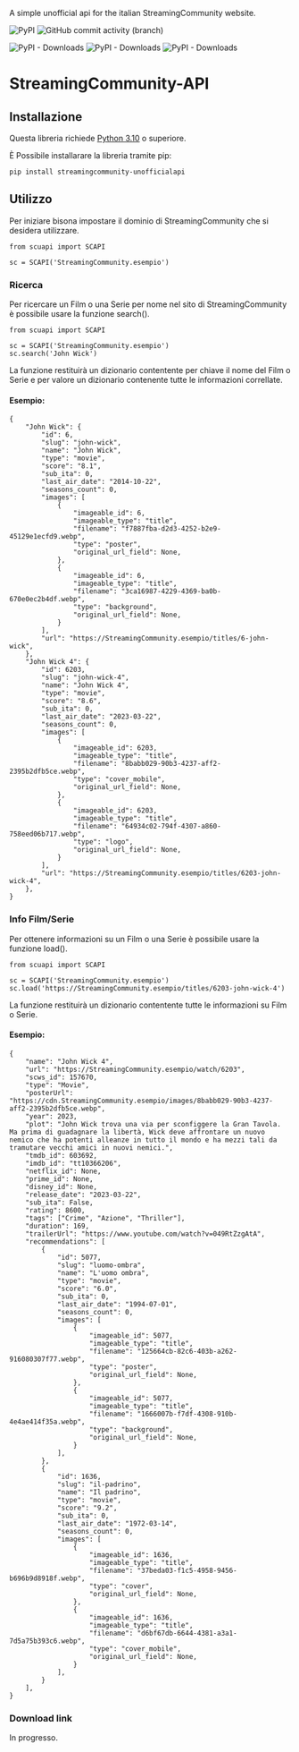 A simple unofficial api for the italian StreamingCommunity website.


![PyPI](https://img.shields.io/pypi/v/streamingcommunity-unofficialapi)
![GitHub commit activity (branch)](https://img.shields.io/github/commit-activity/w/Blu-Tiger/streamingcommunity-unofficialapi)

![PyPI - Downloads](https://img.shields.io/pypi/dd/streamingcommunity-unofficialapi)
![PyPI - Downloads](https://img.shields.io/pypi/dw/streamingcommunity-unofficialapi)
![PyPI - Downloads](https://img.shields.io/pypi/dd/streamingcommunity-unofficialapi)


# StreamingCommunity-API

## Installazione

Questa libreria richiede [Python 3.10](https://www.python.org/) o superiore.

È Possibile installarare la libreria tramite pip:


```
pip install streamingcommunity-unofficialapi
```


## Utilizzo

Per iniziare bisona impostare il dominio di StreamingCommunity che si desidera utilizzare.
```
from scuapi import SCAPI

sc = SCAPI('StreamingCommunity.esempio')

```

### Ricerca
Per ricercare un Film o una Serie per nome nel sito di StreamingCommunity è possibile usare la funzione search().

```
from scuapi import SCAPI

sc = SCAPI('StreamingCommunity.esempio')
sc.search('John Wick')

```

La funzione restituirà un dizionario contentente per chiave il nome del Film o Serie e per valore un dizionario contenente tutte le informazioni correllate.

#### Esempio:
```
{
    "John Wick": {
        "id": 6,
        "slug": "john-wick",
        "name": "John Wick",
        "type": "movie",
        "score": "8.1",
        "sub_ita": 0,
        "last_air_date": "2014-10-22",
        "seasons_count": 0,
        "images": [
            {
                "imageable_id": 6,
                "imageable_type": "title",
                "filename": "f7887fba-d2d3-4252-b2e9-45129e1ecfd9.webp",
                "type": "poster",
                "original_url_field": None,
            },
            {
                "imageable_id": 6,
                "imageable_type": "title",
                "filename": "3ca16987-4229-4369-ba0b-670e0ec2b4df.webp",
                "type": "background",
                "original_url_field": None,
            }
        ],
        "url": "https://StreamingCommunity.esempio/titles/6-john-wick",
    },
    "John Wick 4": {
        "id": 6203,
        "slug": "john-wick-4",
        "name": "John Wick 4",
        "type": "movie",
        "score": "8.6",
        "sub_ita": 0,
        "last_air_date": "2023-03-22",
        "seasons_count": 0,
        "images": [
            {
                "imageable_id": 6203,
                "imageable_type": "title",
                "filename": "8babb029-90b3-4237-aff2-2395b2dfb5ce.webp",
                "type": "cover_mobile",
                "original_url_field": None,
            },
            {
                "imageable_id": 6203,
                "imageable_type": "title",
                "filename": "64934c02-794f-4307-a860-758eed06b717.webp",
                "type": "logo",
                "original_url_field": None,
            }
        ],
        "url": "https://StreamingCommunity.esempio/titles/6203-john-wick-4",
    },
}
```

### Info Film/Serie

Per ottenere informazioni su un Film o una Serie è possibile usare la funzione load().

```
from scuapi import SCAPI

sc = SCAPI('StreamingCommunity.esempio')
sc.load('https://StreamingCommunity.esempio/titles/6203-john-wick-4')
```

La funzione restituirà un dizionario contentente tutte le informazioni su Film o Serie.

#### Esempio:
```
{
    "name": "John Wick 4",
    "url": "https://StreamingCommunity.esempio/watch/6203",
    "scws_id": 157670,
    "type": "Movie",
    "posterUrl": "https://cdn.StreamingCommunity.esempio/images/8babb029-90b3-4237-aff2-2395b2dfb5ce.webp",
    "year": 2023,
    "plot": "John Wick trova una via per sconfiggere la Gran Tavola. Ma prima di guadagnare la libertà, Wick deve affrontare un nuovo nemico che ha potenti alleanze in tutto il mondo e ha mezzi tali da tramutare vecchi amici in nuovi nemici.",
    "tmdb_id": 603692,
    "imdb_id": "tt10366206",
    "netflix_id": None,
    "prime_id": None,
    "disney_id": None,
    "release_date": "2023-03-22",
    "sub_ita": False,
    "rating": 8600,
    "tags": ["Crime", "Azione", "Thriller"],
    "duration": 169,
    "trailerUrl": "https://www.youtube.com/watch?v=049RtZzgAtA",
    "recommendations": [
        {
            "id": 5077,
            "slug": "luomo-ombra",
            "name": "L'uomo ombra",
            "type": "movie",
            "score": "6.0",
            "sub_ita": 0,
            "last_air_date": "1994-07-01",
            "seasons_count": 0,
            "images": [
                {
                    "imageable_id": 5077,
                    "imageable_type": "title",
                    "filename": "125664cb-82c6-403b-a262-916080307f77.webp",
                    "type": "poster",
                    "original_url_field": None,
                },
                {
                    "imageable_id": 5077,
                    "imageable_type": "title",
                    "filename": "1666007b-f7df-4308-910b-4e4ae414f35a.webp",
                    "type": "background",
                    "original_url_field": None,
                }
            ],
        },
        {
            "id": 1636,
            "slug": "il-padrino",
            "name": "Il padrino",
            "type": "movie",
            "score": "9.2",
            "sub_ita": 0,
            "last_air_date": "1972-03-14",
            "seasons_count": 0,
            "images": [
                {
                    "imageable_id": 1636,
                    "imageable_type": "title",
                    "filename": "37beda03-f1c5-4958-9456-b696b9d8918f.webp",
                    "type": "cover",
                    "original_url_field": None,
                },
                {
                    "imageable_id": 1636,
                    "imageable_type": "title",
                    "filename": "d6bf67db-6644-4381-a3a1-7d5a75b393c6.webp",
                    "type": "cover_mobile",
                    "original_url_field": None,
                }
            ],
        }
    ],
}

```

### Download link

In progresso.